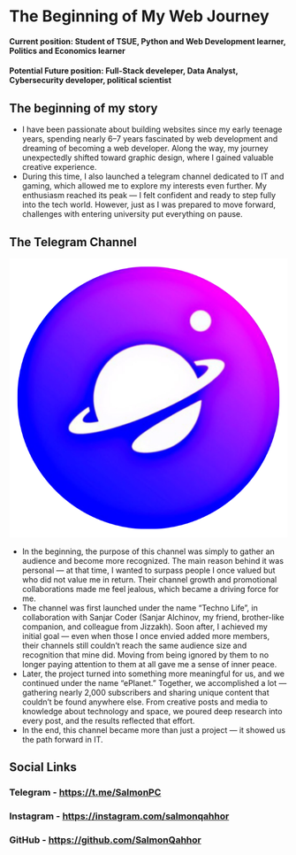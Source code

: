 # **The Beginning of My Web Journey**

#### Current position: Student of TSUE, Python and Web Development learner, Politics and Economics learner
#### Potential Future position: Full-Stack develeper, Data Analyst, Cybersecurity developer, political scientist

## The beginning of my story
- I have been passionate about building websites since my early teenage years, spending nearly 6–7 years fascinated by web development and dreaming of becoming a web developer. Along the way, my journey unexpectedly shifted toward graphic design, where I gained valuable creative experience.						       		
- During this time, I also launched a telegram channel dedicated to IT and gaming, which allowed me to explore my interests even further. My enthusiasm reached its peak — I felt confident and ready to step fully into the tech world. However, just as I was prepared to move forward, challenges with entering university put everything on pause.

## The Telegram Channel
![Eplanet Circle](assets/eplanet-circle.PNG)
- In the beginning, the purpose of this channel was simply to gather an audience and become more recognized. The main reason behind it was personal — at that time, I wanted to surpass people I once valued but who did not value me in return. Their channel growth and promotional collaborations made me feel jealous, which became a driving force for me.
- The channel was first launched under the name “Techno Life”, in collaboration with Sanjar Coder (Sanjar Alchinov, my friend, brother-like companion, and colleague from Jizzakh). Soon after, I achieved my initial goal — even when those I once envied added more members, their channels still couldn’t reach the same audience size and recognition that mine did. Moving from being ignored by them to no longer paying attention to them at all gave me a sense of inner peace.
- Later, the project turned into something more meaningful for us, and we continued under the name “ePlanet.” Together, we accomplished a lot — gathering nearly 2,000 subscribers and sharing unique content that couldn’t be found anywhere else. From creative posts and media to knowledge about technology and space, we poured deep research into every post, and the results reflected that effort.
- In the end, this channel became more than just a project — it showed us the path forward in IT.



## Social Links

### Telegram - https://t.me/SalmonPC
### Instagram - https://instagram.com/salmonqahhor
### GitHub - https://github.com/SalmonQahhor
